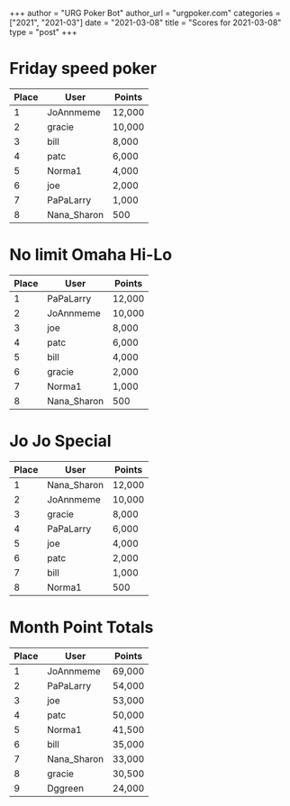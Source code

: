 +++
author = "URG Poker Bot"
author_url = "urgpoker.com"
categories = ["2021", "2021-03"]
date = "2021-03-08"
title = "Scores for 2021-03-08"
type = "post"
+++
# Friday speed poker

| Place | User | Points |
|-------|------|--------|
| 1 | JoAnnmeme | 12,000 |
| 2 | gracie | 10,000 |
| 3 | bill | 8,000 |
| 4 | patc | 6,000 |
| 5 | Norma1 | 4,000 |
| 6 | joe | 2,000 |
| 7 | PaPaLarry | 1,000 |
| 8 | Nana_Sharon | 500 |

# No limit Omaha Hi-Lo

| Place | User | Points |
|-------|------|--------|
| 1 | PaPaLarry | 12,000 |
| 2 | JoAnnmeme | 10,000 |
| 3 | joe | 8,000 |
| 4 | patc | 6,000 |
| 5 | bill | 4,000 |
| 6 | gracie | 2,000 |
| 7 | Norma1 | 1,000 |
| 8 | Nana_Sharon | 500 |

# Jo Jo Special

| Place | User | Points |
|-------|------|--------|
| 1 | Nana_Sharon | 12,000 |
| 2 | JoAnnmeme | 10,000 |
| 3 | gracie | 8,000 |
| 4 | PaPaLarry | 6,000 |
| 5 | joe | 4,000 |
| 6 | patc | 2,000 |
| 7 | bill | 1,000 |
| 8 | Norma1 | 500 |

# Month Point Totals

| Place | User | Points |
|-------|------|--------|
| 1 | JoAnnmeme | 69,000 |
| 2 | PaPaLarry | 54,000 |
| 3 | joe | 53,000 |
| 4 | patc | 50,000 |
| 5 | Norma1 | 41,500 |
| 6 | bill | 35,000 |
| 7 | Nana_Sharon | 33,000 |
| 8 | gracie | 30,500 |
| 9 | Dggreen | 24,000 |
